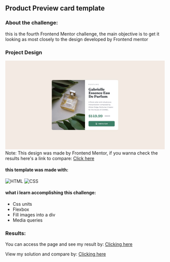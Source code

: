 ## Product Preview card template

### About the challenge:

this is the fourth Frontend Mentor challenge, the main objective is to get it looking as most closely to the design developed by Frontend mentor

### Project Design

<img src=design/desktop-design.jpg>
Note: This design was made by Frontend Mentor, if you wanna check the results here's a link to compare: <a href="https://www.frontendmentor.io/solutions/responsive-page-using-flexbox-MrIIejJ3lK">Click here</a>

#### this template was made with:

![HTML](https://img.shields.io/badge/HTML5-E34F26?style=for-the-badge&logo=html5&logoColor=white)
![CSS](https://img.shields.io/badge/CSS3-1572B6?style=for-the-badge&logo=css3&logoColor=white)

#### what i learn accomplishing this challenge:

<ul>
  <li>Css units</li>
  <li>Flexbox</li>
  <li>Fill images into a div</li>
  <li>Media queries</li>
</ul>

### Results:

You can access the page and see my result by: <a href="https://romeirojohn.github.io/Front-end/FrontEndMentor/Challenges/product-preview-card-component-main/">Clicking here</a>

View my solution and compare by: <a href="https://www.frontendmentor.io/solutions/responsive-page-using-flexbox-MrIIejJ3lK">Clicking here</a>
